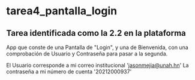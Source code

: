 # tarea4_pantalla_login
## Tarea identificada como la 2.2 en la plataforma

App que conste de una Pantalla de "Login", y una de Bienvenida, con una comprobación de Usuario y Contraseña para pasar a la segunda.

El Usuario corresponde a mi correo institucional 'jasonmejia@unah.hn' 
La contraseña a mi número de cuenta '20212000937'

